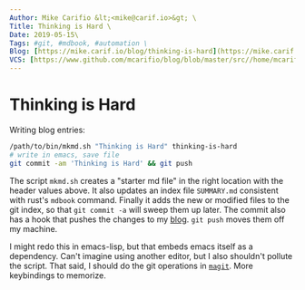 ```yaml
---
Author: Mike Carifio &lt;<mike@carif.io>&gt; \
Title: Thinking is Hard \
Date: 2019-05-15\
Tags: #git, #mdbook, #automation \ 
Blog: [https://mike.carif.io/blog/thinking-is-hard](https://mike.carif.io/blog/thinking-is-hard) \
VCS: [https://www.github.com/mcarifio/blog/blob/master/src//home/mcarifio/writing/blog/mike.carif.io/src/thinking-is-hard.md](https://www.github.com/mcarifio/blog/blob/master/src//home/mcarifio/writing/blog/mike.carif.io/src/thinking-is-hard.md)
---
```


# Thinking is Hard

Writing blog entries:

```bash
/path/to/bin/mkmd.sh "Thinking is Hard" thinking-is-hard
# write in emacs, save file
git commit -am 'Thinking is Hard' && git push
```

The script `mkmd.sh` creates a "starter md file" in the right location with the header values above. It also updates an index file `SUMMARY.md` consistent with rust's `mdbook` command. Finally it adds the new or modified files to the git index, so that `git commit -a` will sweep them up later. The commit also has a hook that pushes the changes to my [blog](https://mike.carif.io/blog/thinking-is-hard.html). `git push` moves them off my machine.

I might redo this in emacs-lisp, but that embeds emacs itself as a dependency. Can't imagine using another editor, but I also shouldn't pollute the script. That said, I should do the git operations in [`magit`](https://magit.vc/). More keybindings to memorize.

